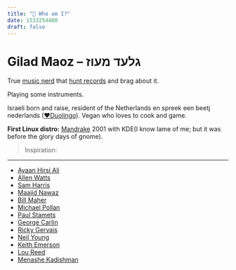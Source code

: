 ```yaml
---
title: "🧔 Who am I?"
date: 1533254400
draft: false
---
```

Gilad Maoz – גלעד מעוז
===


<link rel="stylesheet" href="https://shell-gems.appspot.com.storage.googleapis.com/muziek/muziek.css">
<link rel="stylesheet" href="https://use.fontawesome.com/releases/v5.0.13/css/all.css" integrity="sha384-DNOHZ68U8hZfKXOrtjWvjxusGo9WQnrNx2sqG0tfsghAvtVlRW3tvkXWZh58N9jp" crossorigin="anonymous">
<a href="https://www.last.fm/user/hyperman"><i class="fab fa-lastfm fa-2x"></i></a> <a href="https://www.discogs.com/user/EvilUrge/collection"><i class="fas fa-compact-disc fa-2x"></i></a> <a href="https://open.spotify.com/user/l7h03kr40j2rlfjr79d4wsal0"><i class="fab fa-spotify fa-2x"></i></a>

True [music nerd](https://www.last.fm/user/hyperman) that [hunt records](https://www.discogs.com/user/EvilUrge/collection) and brag about it.

<i class="icon-guitar"></i><i class="icon-acoustic"></i><i class="icon-harmonica"></i><i class="icon-clarinet"></i><i class="icon-recorder"></i><i class="icon-jazzflute"></i><i class="icon-panflute"></i><i class="icon-kalimba"></i><i class="icon-mouthharp"></i> Playing some instruments.


Israeli born and raise, resident of the Netherlands en spreek een beetj nederlands ([♥Duolingo](https://duome.eu/evilurge)).
Vegan who loves to cook and game.

<b>First Linux distro:</b> [Mandrake](https://en.wikipedia.org/wiki/Mandriva_Linux) 2001 with KDE(I know lame of me; but it was before the glory days of gnome).

>Inspiration:
---

* [Ayaan Hirsi Ali](https://en.wikipedia.org/wiki/Ayaan_Hirsi_Ali)
* [Allen Watts](https://en.wikipedia.org/wiki/Alan_Watts)
* [Sam Harris](https://en.wikipedia.org/wiki/Sam_Harris)
* [Maajid Nawaz](https://en.wikipedia.org/wiki/Maajid_Nawaz)
* [Bill Maher](https://en.wikipedia.org/wiki/Bill_Maher)
* [Michael Pollan](https://en.wikipedia.org/wiki/Michael_Pollan)
* [Paul Stamets](https://en.wikipedia.org/wiki/Paul_Stamets)
* [George Carlin](https://en.wikipedia.org/wiki/George_Carlin)
* [Ricky Gervais](https://en.wikipedia.org/wiki/Ricky_Gervais)
* [Neil Young](https://en.wikipedia.org/wiki/Neil_Young)
* [Keith Emerson](https://en.wikipedia.org/wiki/Keith_Emerson)
* [Lou Reed](https://en.wikipedia.org/wiki/Lou_Reed)
* [Menashe Kadishman](https://en.wikipedia.org/wiki/Menashe_Kadishman)
